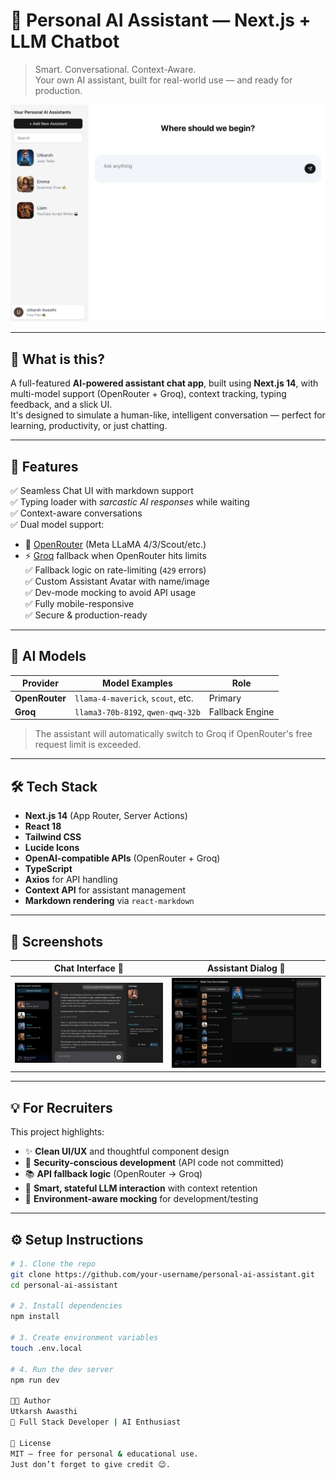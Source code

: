 # 🤖 Personal AI Assistant — Next.js + LLM Chatbot

> Smart. Conversational. Context-Aware.  
> Your own AI assistant, built for real-world use — and ready for production.

![demo screenshot](./public/demo-screenshot.png)

---

## 📌 What is this?

A full-featured **AI-powered assistant chat app**, built using **Next.js 14**, with multi-model support (OpenRouter + Groq), context tracking, typing feedback, and a slick UI.  
It's designed to simulate a human-like, intelligent conversation — perfect for learning, productivity, or just chatting.

---

## 🚀 Features

✅ Seamless Chat UI with markdown support  
✅ Typing loader with *sarcastic AI responses* while waiting  
✅ Context-aware conversations  
✅ Dual model support:
  - 🧠 [OpenRouter](https://openrouter.ai) (Meta LLaMA 4/3/Scout/etc.)
  - ⚡ [Groq](https://groq.com) fallback when OpenRouter hits limits  
✅ Fallback logic on rate-limiting (`429` errors)  
✅ Custom Assistant Avatar with name/image  
✅ Dev-mode mocking to avoid API usage  
✅ Fully mobile-responsive  
✅ Secure & production-ready

---

## 🧠 AI Models

| Provider      | Model Examples               | Role            |
|---------------|------------------------------|-----------------|
| **OpenRouter** | `llama-4-maverick`, `scout`, etc. | Primary         |
| **Groq**       | `llama3-70b-8192`, `qwen-qwq-32b`  | Fallback Engine |

> The assistant will automatically switch to Groq if OpenRouter's free request limit is exceeded.

---

## 🛠️ Tech Stack

- **Next.js 14** (App Router, Server Actions)
- **React 18**
- **Tailwind CSS**
- **Lucide Icons**
- **OpenAI-compatible APIs** (OpenRouter + Groq)
- **TypeScript**
- **Axios** for API handling
- **Context API** for assistant management
- **Markdown rendering** via `react-markdown`

---

## 📸 Screenshots

| Chat Interface 💬 | Assistant Dialog 📎 |
|------------------|---------------------|
| ![chat](./public/chat-preview.png) | ![dialog](./public/dialog-preview.png) |

---

## 💡 For Recruiters

This project highlights:

- ✨ **Clean UI/UX** and thoughtful component design  
- 🔐 **Security-conscious development** (API code not committed)  
- 📚 **API fallback logic** (OpenRouter → Groq)  
- 🧠 **Smart, stateful LLM interaction** with context retention  
- 🧪 **Environment-aware mocking** for development/testing

---

## ⚙️ Setup Instructions

```bash
# 1. Clone the repo
git clone https://github.com/your-username/personal-ai-assistant.git
cd personal-ai-assistant

# 2. Install dependencies
npm install

# 3. Create environment variables
touch .env.local

# 4. Run the dev server
npm run dev

🧑‍💻 Author
Utkarsh Awasthi
🚀 Full Stack Developer | AI Enthusiast

📝 License
MIT — free for personal & educational use.
Just don’t forget to give credit 😉.